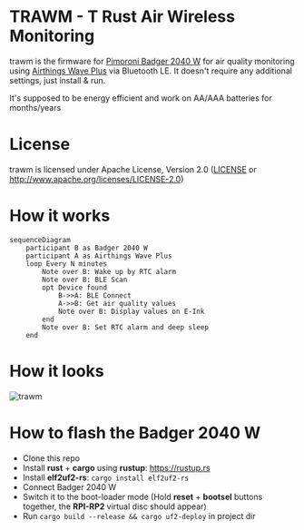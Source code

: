 # TRAWM - T Rust Air Wireless Monitoring
trawm is the firmware for [Pimoroni Badger 2040 W](https://shop.pimoroni.com/products/badger-2040-w) for air quality monitoring using [Airthings Wave Plus](https://www.airthings.com/wave-plus) via Bluetooth LE.
It doesn't require any additional settings, just install & run.

It's supposed to be energy efficient and work on AA/AAA batteries for months/years

# License
trawm is licensed under Apache License, Version 2.0 ([LICENSE](LICENSE) or <http://www.apache.org/licenses/LICENSE-2.0>)

# How it works

```mermaid
sequenceDiagram
    participant B as Badger 2040 W
    participant A as Airthings Wave Plus
    loop Every N minutes
        Note over B: Wake up by RTC alarm
        Note over B: BLE Scan
        opt Device found
            B->>A: BLE Connect
            A->>B: Get air quality values
            Note over B: Display values on E-Ink
        end
        Note over B: Set RTC alarm and deep sleep
    end
```
# How it looks
![trawm](https://github.com/user-attachments/assets/9436c888-21c7-4770-ac02-c87219a7a54f)

# How to flash the Badger 2040 W
- Clone this repo
- Install **rust** + **cargo** using **rustup**: <https://rustup.rs>
- Install **elf2uf2-rs**: `cargo install elf2uf2-rs`
- Connect Badger 2040 W
- Switch it to the boot-loader mode (Hold **reset** + **bootsel** buttons together, the **RPI-RP2** virtual disc should appear)
- Run `cargo build --release && cargo uf2-deploy` in project dir
